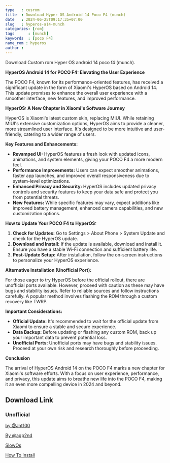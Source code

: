 ```yaml
---
type   : cusrom
title  : Download Hyper OS Android 14 Poco F4 (munch)
date   : 2024-06-25T09:17:35+07:00
slug   : hyperos-a14-munch
categories: [rom]
tags      : [munch]
keywords  : [poco F4]
name_rom : hyperos
author : 
---
```


Download Custom rom Hyper OS android 14 poco f4 (munch).

**HyperOS Android 14 for POCO F4: Elevating the User Experience**

The POCO F4, known for its performance-oriented features, has received a significant update in the form of Xiaomi's HyperOS based on Android 14. This update promises to enhance the overall user experience with a smoother interface, new features, and improved performance.

**HyperOS: A New Chapter in Xiaomi's Software Journey**

HyperOS is Xiaomi's latest custom skin, replacing MIUI. While retaining MIUI's extensive customization options, HyperOS aims to provide a cleaner, more streamlined user interface. It's designed to be more intuitive and user-friendly, catering to a wider range of users.

**Key Features and Enhancements:**

* **Revamped UI:** HyperOS features a fresh look with updated icons, animations, and system elements, giving your POCO F4 a more modern feel.
* **Performance Improvements:** Users can expect smoother animations, faster app launches, and improved overall responsiveness due to system-level optimizations.
* **Enhanced Privacy and Security:** HyperOS includes updated privacy controls and security features to keep your data safe and protect you from potential threats.
* **New Features:** While specific features may vary, expect additions like improved battery management, enhanced camera capabilities, and new customization options.

**How to Update Your POCO F4 to HyperOS:**

1. **Check for Updates:** Go to Settings > About Phone > System Update and check for the HyperOS update.
2. **Download and Install:** If the update is available, download and install it. Ensure you have a stable Wi-Fi connection and sufficient battery life.
3. **Post-Update Setup:** After installation, follow the on-screen instructions to personalize your HyperOS experience.

**Alternative Installation (Unofficial Port):**

For those eager to try HyperOS before the official rollout, there are unofficial ports available. However, proceed with caution as these may have bugs and stability issues. Refer to reliable sources and follow instructions carefully. A popular method involves flashing the ROM through a custom recovery like TWRP.

**Important Considerations:**

* **Official Update:** It's recommended to wait for the official update from Xiaomi to ensure a stable and secure experience.
* **Data Backup:** Before updating or flashing any custom ROM, back up your important data to prevent potential loss.
* **Unofficial Ports:** Unofficial ports may have bugs and stability issues. Proceed at your own risk and research thoroughly before proceeding.

**Conclusion**

The arrival of HyperOS Android 14 on the POCO F4 marks a new chapter for Xiaomi's software efforts. With a focus on user experience, performance, and privacy, this update aims to breathe new life into the POCO F4, making it an even more compelling device in 2024 and beyond.

 
## Download Link


### Unofficial
[by @Jnt100](https://t.me/wahyu6070files/981)

[By @agp2nd](https://t.me/wahyu6070files/1100?single)

[SlowOs](https://t.me/wahyu6070files/1101?single)

[How To Install](http://telegra.ph/Hyper-MINT-V1020-ULMCNXM-Poco-F4-06-23)
